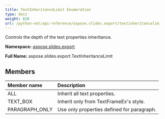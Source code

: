 ```yaml
---
title: TextInheritanceLimit Enumeration
type: docs
weight: 820
url: /python-net/api-reference/aspose.slides.export/textinheritancelimit/
---
```


Controls the depth of the text properties inheritance.

**Namespace:** [aspose.slides.export](/slides/python-net/api-reference/aspose.slides.export/)

**Full Name:** aspose.slides.export.TextInheritanceLimit



## **Members**
|**Member name**|**Description**|
| :- | :- |
|ALL|Inherit all text properties.|
|TEXT_BOX|Inherit only from TextFrameEx's style.|
|PARAGRAPH_ONLY|Use only properties defined for paragraph.|
